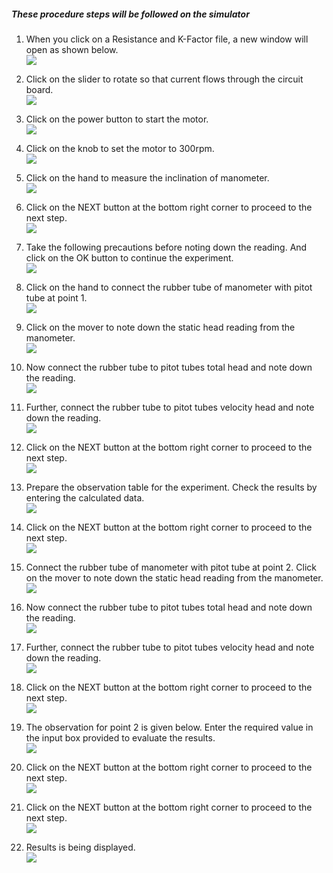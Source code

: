 ##### These procedure steps will be followed on the simulator

1. When you click on a Resistance and K-Factor file, a new window will open as shown below. <br>
<img src="images/k1.png"><br>

2. Click on the slider to rotate so that current flows through the circuit board.<br>
<img src="images/k2.png"><br>

3. Click on the power button to start the motor. <br>
<img src="images/k3.png"><br>

4. Click on the knob to set the motor to 300rpm. <br>
<img src="images/k4.png"><br>

5. Click on the hand to measure the inclination of manometer.<br>
<img src="images/k5.png"><br>

6. Click on the NEXT button at the bottom right corner to proceed to the next step.<br>
<img src="images/k6.png"><br>

7. Take the following precautions before noting down the reading. And click on the OK button to continue the experiment.<br>
<img src="images/k7.png"><br>

8. Click on the hand to connect the rubber tube of manometer with pitot tube at point 1.<br>
<img src="images/k8.png"><br>

9. Click on the mover to note down the static head reading from the manometer.<br>
<img src="images/k9.png"><br>

10. Now connect the rubber tube to pitot tubes total head and note down the reading.<br>
<img src="images/k10.png"><br>

11. Further, connect the rubber tube to pitot tubes velocity head and note down the reading. <br>
<img src="images/k11.png"><br>

12. Click on the NEXT button at the bottom right corner to proceed to the next step.<br>
<img src="images/k12.png"><br>

13. Prepare the observation table for the experiment. Check the results by entering the calculated data.<br>
<img src="images/k13.png"><br>

14. Click on the NEXT button at the bottom right corner to proceed to the next step.<br>
<img src="images/k14.png"><br>

15. Connect the rubber tube of manometer with pitot tube at point 2. Click on the mover to note down the static head reading from the manometer.<br>
<img src="images/k15.png"><br>

16. Now connect the rubber tube to pitot tubes total head and note down the reading.<br>
<img src="images/k16.png"><br>

17. Further, connect the rubber tube to pitot tubes velocity head and note down the reading.<br>
<img src="images/k17.png"><br>

18. Click on the NEXT button at the bottom right corner to proceed to the next step.<br>
<img src="images/k18.png"><br>

19. The observation for point 2 is given below. Enter the required value in the input box provided to evaluate the results.<br>
<img src="images/k19.png"><br>

20. Click on the NEXT button at the bottom right corner to proceed to the next step.<br>
<img src="images/k20.png"><br>

21. Click on the NEXT button at the bottom right corner to proceed to the next step.<br>
<img src="images/k21.png"><br>

22. Results is being displayed.<br>
<img src="images/k22.png"><br>

